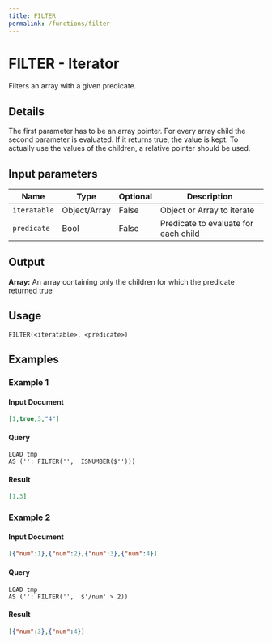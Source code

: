 ```yaml
---
title: FILTER
permalink: /functions/filter
---
```


# FILTER - Iterator

Filters an array with a given predicate.

## Details

The first parameter has to be an array pointer. For every array child the second parameter is evaluated. If it returns true, the value is kept. To actually use the values of the children, a relative pointer should be used.

## Input parameters

| Name | Type | Optional | Description |
| --- | --- | --- | --- |
| `iteratable` | Object/Array | False | Object or Array to iterate |
| `predicate` | Bool | False | Predicate to evaluate for each child |

## Output

**Array:** An array containing only the children for which the predicate returned true

## Usage

```joda
FILTER(<iteratable>, <predicate>)
```

## Examples

### Example 1

#### Input Document
```json
[1,true,3,"4"]
```


#### Query
```joda
LOAD tmp
AS ('': FILTER('',  ISNUMBER($'')))
```
#### Result
```json
[1,3]
```


### Example 2

#### Input Document
```json
[{"num":1},{"num":2},{"num":3},{"num":4}]
```


#### Query
```joda
LOAD tmp
AS ('': FILTER('',  $'/num' > 2))
```
#### Result
```json
[{"num":3},{"num":4}]
```


